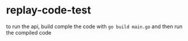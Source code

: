 # replay-code-test

to run the api, build comple the code with ``go build main.go`` and then run the compiled code
